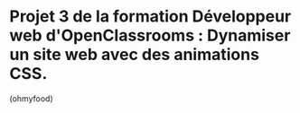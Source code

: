 # Projet 3 de la formation Développeur web d'OpenClassrooms : Dynamiser un site web avec des animations CSS.
(ohmyfood)
